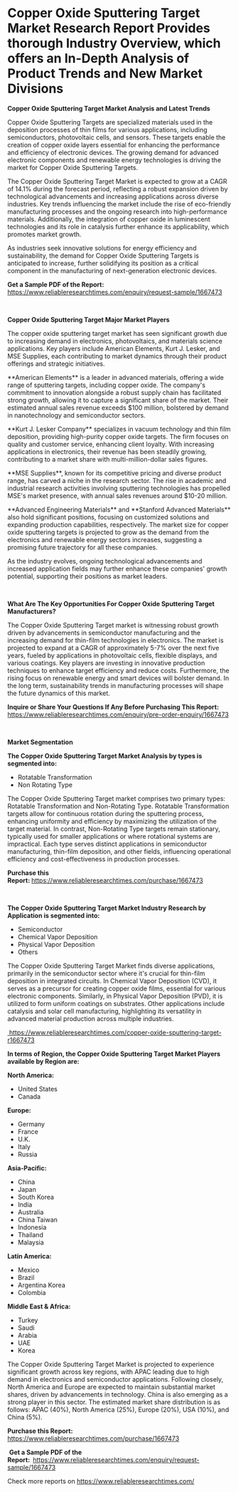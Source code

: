 <p><h1>Copper Oxide Sputtering Target Market Research Report Provides thorough Industry Overview, which offers an In-Depth Analysis of Product Trends and New Market Divisions</h1></p><p><strong>Copper Oxide Sputtering Target Market Analysis and Latest Trends</strong></p>
<p><p>Copper Oxide Sputtering Targets are specialized materials used in the deposition processes of thin films for various applications, including semiconductors, photovoltaic cells, and sensors. These targets enable the creation of copper oxide layers essential for enhancing the performance and efficiency of electronic devices. The growing demand for advanced electronic components and renewable energy technologies is driving the market for Copper Oxide Sputtering Targets.</p><p>The Copper Oxide Sputtering Target Market is expected to grow at a CAGR of 14.1% during the forecast period, reflecting a robust expansion driven by technological advancements and increasing applications across diverse industries. Key trends influencing the market include the rise of eco-friendly manufacturing processes and the ongoing research into high-performance materials. Additionally, the integration of copper oxide in luminescent technologies and its role in catalysis further enhance its applicability, which promotes market growth. </p><p>As industries seek innovative solutions for energy efficiency and sustainability, the demand for Copper Oxide Sputtering Targets is anticipated to increase, further solidifying its position as a critical component in the manufacturing of next-generation electronic devices.</p></p>
<p><strong>Get a Sample PDF of the Report:&nbsp;</strong> <a href="https://www.reliableresearchtimes.com/enquiry/request-sample/1667473?utm_campaign=2719&utm_medium=2&utm_source=Github&utm_content=ia&utm_term=08032025&utm_id=copper-oxide-sputtering-target">https://www.reliableresearchtimes.com/enquiry/request-sample/1667473</a></p>
<p>&nbsp;</p>
<p><strong>Copper Oxide Sputtering Target Major Market Players</strong></p>
<p><p>The copper oxide sputtering target market has seen significant growth due to increasing demand in electronics, photovoltaics, and materials science applications. Key players include American Elements, Kurt J. Lesker, and MSE Supplies, each contributing to market dynamics through their product offerings and strategic initiatives.</p><p>**American Elements** is a leader in advanced materials, offering a wide range of sputtering targets, including copper oxide. The company's commitment to innovation alongside a robust supply chain has facilitated strong growth, allowing it to capture a significant share of the market. Their estimated annual sales revenue exceeds $100 million, bolstered by demand in nanotechnology and semiconductor sectors.</p><p>**Kurt J. Lesker Company** specializes in vacuum technology and thin film deposition, providing high-purity copper oxide targets. The firm focuses on quality and customer service, enhancing client loyalty. With increasing applications in electronics, their revenue has been steadily growing, contributing to a market share with multi-million-dollar sales figures.</p><p>**MSE Supplies**, known for its competitive pricing and diverse product range, has carved a niche in the research sector. The rise in academic and industrial research activities involving sputtering technologies has propelled MSE's market presence, with annual sales revenues around $10-20 million.</p><p>**Advanced Engineering Materials** and **Stanford Advanced Materials** also hold significant positions, focusing on customized solutions and expanding production capabilities, respectively. The market size for copper oxide sputtering targets is projected to grow as the demand from the electronics and renewable energy sectors increases, suggesting a promising future trajectory for all these companies.</p><p>As the industry evolves, ongoing technological advancements and increased application fields may further enhance these companies' growth potential, supporting their positions as market leaders.</p></p>
<p>&nbsp;</p>
<p><strong>What Are The Key Opportunities For Copper Oxide Sputtering Target Manufacturers?</strong></p>
<p><p>The Copper Oxide Sputtering Target market is witnessing robust growth driven by advancements in semiconductor manufacturing and the increasing demand for thin-film technologies in electronics. The market is projected to expand at a CAGR of approximately 5-7% over the next five years, fueled by applications in photovoltaic cells, flexible displays, and various coatings. Key players are investing in innovative production techniques to enhance target efficiency and reduce costs. Furthermore, the rising focus on renewable energy and smart devices will bolster demand. In the long term, sustainability trends in manufacturing processes will shape the future dynamics of this market.</p></p>
<p><strong>Inquire or Share Your Questions If Any Before Purchasing This Report:</strong> <a href="https://www.reliableresearchtimes.com/enquiry/pre-order-enquiry/1667473?utm_campaign=2719&utm_medium=2&utm_source=Github&utm_content=ia&utm_term=08032025&utm_id=copper-oxide-sputtering-target">https://www.reliableresearchtimes.com/enquiry/pre-order-enquiry/1667473</a></p>
<p>&nbsp;</p>
<p><strong>Market Segmentation</strong></p>
<p><strong>The Copper Oxide Sputtering Target Market Analysis by types is segmented into:</strong></p>
<p><ul><li>Rotatable Transformation</li><li>Non Rotating Type</li></ul></p>
<p><p>The Copper Oxide Sputtering Target market comprises two primary types: Rotatable Transformation and Non-Rotating Type. Rotatable Transformation targets allow for continuous rotation during the sputtering process, enhancing uniformity and efficiency by maximizing the utilization of the target material. In contrast, Non-Rotating Type targets remain stationary, typically used for smaller applications or where rotational systems are impractical. Each type serves distinct applications in semiconductor manufacturing, thin-film deposition, and other fields, influencing operational efficiency and cost-effectiveness in production processes.</p></p>
<p><strong>Purchase this Report:&nbsp;</strong><a href="https://www.reliableresearchtimes.com/purchase/1667473?utm_campaign=2719&utm_medium=2&utm_source=Github&utm_content=ia&utm_term=08032025&utm_id=copper-oxide-sputtering-target">https://www.reliableresearchtimes.com/purchase/1667473</a></p>
<p>&nbsp;</p>
<p><strong>The Copper Oxide Sputtering Target Market Industry Research by Application is segmented into:</strong></p>
<p><ul><li>Semiconductor</li><li>Chemical Vapor Deposition</li><li>Physical Vapor Deposition</li><li>Others</li></ul></p>
<p><p>The Copper Oxide Sputtering Target Market finds diverse applications, primarily in the semiconductor sector where it's crucial for thin-film deposition in integrated circuits. In Chemical Vapor Deposition (CVD), it serves as a precursor for creating copper oxide films, essential for various electronic components. Similarly, in Physical Vapor Deposition (PVD), it is utilized to form uniform coatings on substrates. Other applications include catalysis and solar cell manufacturing, highlighting its versatility in advanced material production across multiple industries.</p></p>
<p><a href="https://www.reliableresearchtimes.com/copper-oxide-sputtering-target-r1667473?utm_campaign=2719&utm_medium=2&utm_source=Github&utm_content=ia&utm_term=08032025&utm_id=copper-oxide-sputtering-target">&nbsp;https://www.reliableresearchtimes.com/copper-oxide-sputtering-target-r1667473</a></p>
<p><strong>In terms of Region, the Copper Oxide Sputtering Target Market Players available by Region are:</strong></p>
<p>
    <p> <strong> North America: </strong>
        <ul>
            <li>United States</li>
            <li>Canada</li>
        </ul>
        </p> 
    <p> <strong> Europe: </strong>
        <ul>
            <li>Germany</li>
            <li>France</li>
            <li>U.K.</li>
            <li>Italy</li>
            <li>Russia</li>
        </ul>
        </p> 
    <p> <strong> Asia-Pacific: </strong>
        <ul>
            <li>China</li>
            <li>Japan</li>
            <li>South Korea</li>
            <li>India</li>
            <li>Australia</li>
            <li>China Taiwan</li>
            <li>Indonesia</li>
            <li>Thailand</li>
            <li>Malaysia</li>
        </ul>
        </p> 
    <p> <strong> Latin America: </strong>
        <ul>
            <li>Mexico</li>
            <li>Brazil</li>
            <li>Argentina Korea</li>
            <li>Colombia</li>
        </ul>
        </p> 
    <p> <strong> Middle East & Africa: </strong>
        <ul>
            <li>Turkey</li>
            <li>Saudi</li>
            <li>Arabia</li>
            <li>UAE</li>
            <li>Korea</li>
        </ul>
    </p>
    </p>
<p><p>The Copper Oxide Sputtering Target Market is projected to experience significant growth across key regions, with APAC leading due to high demand in electronics and semiconductor applications. Following closely, North America and Europe are expected to maintain substantial market shares, driven by advancements in technology. China is also emerging as a strong player in this sector. The estimated market share distribution is as follows: APAC (40%), North America (25%), Europe (20%), USA (10%), and China (5%).</p></p>
<p><strong>Purchase this Report: </strong><a href="https://www.reliableresearchtimes.com/purchase/1667473?utm_campaign=2719&utm_medium=2&utm_source=Github&utm_content=ia&utm_term=08032025&utm_id=copper-oxide-sputtering-target">https://www.reliableresearchtimes.com/purchase/1667473</a></p>
<p>&nbsp;<strong>Get a Sample PDF of the Report:&nbsp;&nbsp;</strong><a href="https://www.reliableresearchtimes.com/enquiry/request-sample/1667473?utm_campaign=2719&utm_medium=2&utm_source=Github&utm_content=ia&utm_term=08032025&utm_id=copper-oxide-sputtering-target">https://www.reliableresearchtimes.com/enquiry/request-sample/1667473</a></p>
<p><strong></strong></p>
<p>Check more reports on <a href="https://www.reliableresearchtimes.com/?utm_campaign=2719&utm_medium=2&utm_source=Github&utm_content=ia&utm_term=08032025&utm_id=copper-oxide-sputtering-target">https://www.reliableresearchtimes.com/</a></p>